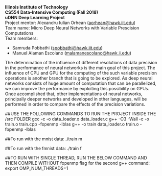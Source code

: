 **Illinois Institute of Technology**  
**CS554 Data-Intensive Computing (Fall 2018)**  
**uDNN Deep Learning Project**  
Project mentor: Alexandru Iulian Orhean (aorhean@hawk.iit.edu)  
Team name: Micro Deep Neural Networks with Variable Prescision Computations  
Team members:  
*  Samruda Pobbathi (spobbathi@hawk.iit.edu)
*  Manuel Alaman Escolano (malamanescolano@hawk.ii.edu)

The determination of the influence of different resolutions of data precision in the performance of neural networks is the main goal of this project. The influence of CPU and GPU for the computing of the such variable precision operations is another branch that is going to be explored. As deep neural networks consists of huge amount of computation that can be parallelized, we can improve the performance by exploiting this possibility on GPUs. Once accomplished that, other implementations of neural networks, principally deeper networks and developed in other languages, will be performed in order to compare the effects of the precision variations.


##USE THE FOLLOWING COMMANDS TO RUN THE PROJECT INSIDE THE /src FOLDER
gcc -c -o data_loader.o data_loader.c 
g++ -O3 -Wall -c -o train.o train.cpp -fopenmp -lblas
 g++ -o train data_loader.o train.o -fopenmp -lblas

##To run with the mnist data: 
./train m

##To run with the fmnist data:
./train f

##TO RUN WITH SINGLE THREAD, RUN THE BELOW COMMAND AND THEN COMPILE WITHOUT fopenmp flag for the second g++ command:
export OMP_NUM_THREADS=1
